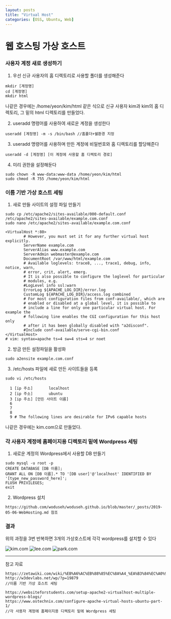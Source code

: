 ```yaml
---
layout: posts
title: "Virtual Host"
categories: [OSS, Ubuntu, Web]
---
```

# 웹 호스팅 가상 호스트



### 사용자 계정 새로 생성하기

1. 우선 신규 사용자의 홈 디렉토리로 사용할 폴더를 생성해준다
```
mkdir [계정명]
cd [계정명]
mkdir html
```

나같은 경우에는 /home/yeon/kim/html 같은 식으로 신규 사용자 kim과 kim의 홈 디렉토리, 그 밑의 html 디렉토리를 만들었다.

2. useradd 명령어를 사용하여 새로운 계정을 생성한다
```
useradd [계정명] -m -s /bin/bash //홈폴더+쉘환경 지정
```
3. useradd 명령어를 사용하며 만든 계정에 비밀번호와 홈 디렉토리를 할당해준다 
```
useradd -d [계정명] [이 계정에 사용할 홈 디렉토리 경로]
```
4. 미리 권한을 설정해둔다
```
sudo chown -R www-data:www-data /home/yeon/kim/html
sudo chmod -R 755 /home/yeon/kim/html
```

### 이름 기반 가상 호스트 세팅 

1. 새로 만들 사이트의 설정 파일 만들기
```
sudo cp /etc/apache2/sites-available/000-default.conf /etc/apache2/sites-available/example.com.conf
sudo nano /etc/apache2/sites-available/example.com.conf
```

```
<VirtualHost *:80>
        # However, you must set it for any further virtual host explicitly.
        ServerName example.com
        ServerAlias www.example.com
        ServerAdmin webmaster@example.com
        DocumentRoot /var/www/html/example.com
        # Available loglevels: trace8, ..., trace1, debug, info, notice, warn,
        # error, crit, alert, emerg.
        # It is also possible to configure the loglevel for particular
        # modules, e.g.
        #LogLevel info ssl:warn
        ErrorLog ${APACHE_LOG_DIR}/error.log
        CustomLog ${APACHE_LOG_DIR}/access.log combined
        # For most configuration files from conf-available/, which are
        # enabled or disabled at a global level, it is possible to
        # include a line for only one particular virtual host. For example the
        # following line enables the CGI configuration for this host only
        # after it has been globally disabled with "a2disconf".
        #Include conf-available/serve-cgi-bin.conf
</VirtualHost>
# vim: syntax=apache ts=4 sw=4 sts=4 sr noet
```

2. 방금 만든 설정파일을 활성화
```
sudo a2ensite example.com.conf
```

3. /etc/hosts 파일에 새로 만든 사이트들을 등록
```
sudo vi /etc/hosts
```

```
  1 [ip 주소]       localhost
  2 [ip 주소]       ubuntu
  3 [ip 주소] [만든 사이트 이름]
  6 
  7 
  8 
  9 # The following lines are desirable for IPv6 capable hosts
```

나같은 경우에는 kim.com으로 만들었다.

### 각 사용자 계정에 홈페이지용 디렉토리 밑에 Wordpress 세팅

1. 새로운 계정의 Wordpress에서 사용할 DB 만들기
```
sudo mysql -u root -p
CREATE DATABASE [DB 이름];
GRANT ALL ON [DB 이름].* TO '[DB user]'@'localhost' IDENTIFIED BY '[type_new_password_here]';
FLUSH PRIVILEGES;
exit
```

2. Wordpress 설치
```
https://github.com/woduseh/woduseh.github.io/blob/master/_posts/2019-05-06-WebHosting.md 참조
```

### 결과

위의 과정을 3번 반복하면 3개의 가상호스트에 각각 wordpress를 설치할 수 있다

![kim.com](https://woduseh.github.io/assets/images/kim.com.PNG)
![lee.com](https://woduseh.github.io/assets/images/lee.com.PNG)
![park.com](https://woduseh.github.io/assets/images/park.com.PNG)

---
참고 자료
```
https://zetawiki.com/wiki/%EB%A6%AC%EB%88%85%EC%8A%A4_%EA%B3%84%EC%A0%95_%EC%83%9D%EC%84%B1_useradd
http://w3devlabs.net/wp/?p=19879
//이름 기반 가상 호스트 세팅 

https://websiteforstudents.com/setup-apache2-virtualhost-multiple-wordpress-blogs/
https://www.ostechnix.com/configure-apache-virtual-hosts-ubuntu-part-1/
//각 사용자 계정에 홈페이지용 디렉토리 밑에 Wordpress 세팅
```
